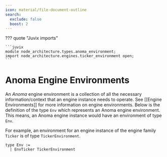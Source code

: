 ```yaml
---
icon: material/file-document-outline
search:
  exclude: false
  boost: 2
---
```


??? quote "Juvix imports"

    ```juvix
    module node_architecture.types.anoma_environment;
    import node_architecture.engines.ticker_environment open;
    ```

# Anoma Engine Environments

An _Anoma_ engine environment is a collection of all the necessary
information/context that an engine instance needs to operate.
See [[Engine Environments]] for more information on engine environments.
Below is the definition of the type `Env` which represents an Anoma engine
environment. This means, an Anoma engine instance would have an environment of
type `Env`.

For example, an environment for an engine instance of the engine family `Ticker`
is of type `TickerEnvironment`.

```juvix
type Env :=
  | EnvTicker TickerEnvironment
```
